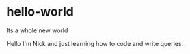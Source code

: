 # hello-world

Its a whole new world

Hello I'm Nick and just learning how to code and write queries.
